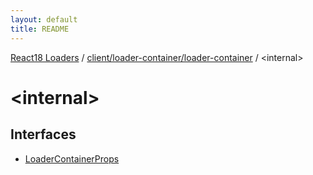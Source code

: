 ```yaml
---
layout: default
title: README
---
```


[React18 Loaders](../../../../modules.md) / [client/loader-container/loader-container](../README.md) / \<internal\>

# \<internal\>

## Interfaces

- [LoaderContainerProps](interfaces/LoaderContainerProps.md)
